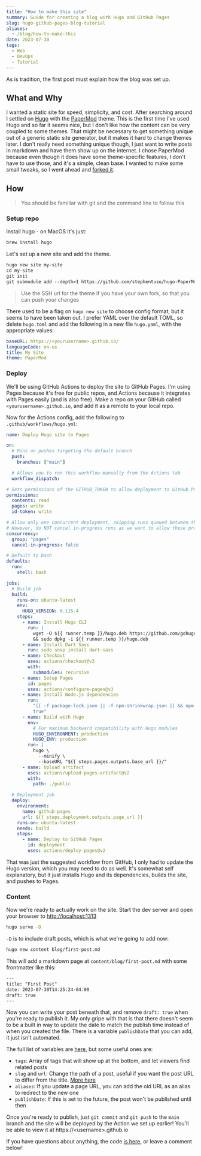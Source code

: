 ```yaml
---
title: "How to make this site"
summary: Guide for creating a blog with Hugo and GitHub Pages
slug: hugo-github-pages-blog-tutorial
aliases:
  - /blog/how-to-make-this
date: 2023-07-30
tags:
  - Web
  - DevOps
  - Tutorial
---
```


As is tradition, the first post must explain how the blog was set up.

## What and Why

I wanted a static site for speed, simplicity, and cost. After searching around I
settled on [Hugo](https://gohugo.io/) with the
[PaperMod](https://github.com/adityatelange/hugo-PaperMod) theme. This is the
first time I've used Hugo and so far it seems nice, but I don't like how the
content can be very coupled to some themes. That might be necessary to get
something unique out of a generic static site generator, but it makes it hard to
change themes later. I don't really need something unique though, I just want to
write posts in markdown and have them show up on the internet. I chose PaperMod
because even though it does have some theme-specific features, I don't have to
use those, and it's a simple, clean base. I wanted to make some small tweaks, so
I went ahead and [forked it](https://github.com/stephentuso/hugo-PaperMod).

## How

> You should be familiar with git and the command line to follow this

### Setup repo

Install hugo - on MacOS it's just:

```txt
brew install hugo
```

Let's set up a new site and add the theme.

```txt
hugo new site my-site
cd my-site
git init
git submodule add --depth=1 https://github.com/stephentuso/hugo-PaperMod.git themes/PaperMod
```

> Use the SSH url for the theme if you have your own fork, so that you can push
> your changes

There used to be a flag on `hugo new site` to choose config format, but it seems
to have been taken out. I prefer YAML over the default TOML, so delete
`hugo.toml` and add the following in a new file `hugo.yaml`, with the
appropriate values:

```yaml
baseURL: https://<yourusername>.github.io/
languageCode: en-us
title: My Site
theme: PaperMod
```

### Deploy

We'll be using GitHub Actions to deploy the site to GitHub Pages. I'm using
Pages because it's free for public repos, and Actions because it integrates with
Pages easily (and is also free). Make a repo on your GitHub called
`<yourusername>.github.io`, and add it as a remote to your local repo.

Now for the Actions config, add the following to `.github/workflows/hugo.yml`:

```yaml
name: Deploy Hugo site to Pages

on:
  # Runs on pushes targeting the default branch
  push:
    branches: ["main"]

  # Allows you to run this workflow manually from the Actions tab
  workflow_dispatch:

# Sets permissions of the GITHUB_TOKEN to allow deployment to GitHub Pages
permissions:
  contents: read
  pages: write
  id-token: write

# Allow only one concurrent deployment, skipping runs queued between the run in-progress and latest queued.
# However, do NOT cancel in-progress runs as we want to allow these production deployments to complete.
concurrency:
  group: "pages"
  cancel-in-progress: false

# Default to bash
defaults:
  run:
    shell: bash

jobs:
  # Build job
  build:
    runs-on: ubuntu-latest
    env:
      HUGO_VERSION: 0.115.4
    steps:
      - name: Install Hugo CLI
        run: |
          wget -O ${{ runner.temp }}/hugo.deb https://github.com/gohugoio/hugo/releases/download/v${HUGO_VERSION}/hugo_extended_${HUGO_VERSION}_linux-amd64.deb \
          && sudo dpkg -i ${{ runner.temp }}/hugo.deb
      - name: Install Dart Sass
        run: sudo snap install dart-sass
      - name: Checkout
        uses: actions/checkout@v3
        with:
          submodules: recursive
      - name: Setup Pages
        id: pages
        uses: actions/configure-pages@v3
      - name: Install Node.js dependencies
        run:
          "[[ -f package-lock.json || -f npm-shrinkwrap.json ]] && npm ci ||
          true"
      - name: Build with Hugo
        env:
          # For maximum backward compatibility with Hugo modules
          HUGO_ENVIRONMENT: production
          HUGO_ENV: production
        run: |
          hugo \
            --minify \
            --baseURL "${{ steps.pages.outputs.base_url }}/"
      - name: Upload artifact
        uses: actions/upload-pages-artifact@v2
        with:
          path: ./public

  # Deployment job
  deploy:
    environment:
      name: github-pages
      url: ${{ steps.deployment.outputs.page_url }}
    runs-on: ubuntu-latest
    needs: build
    steps:
      - name: Deploy to GitHub Pages
        id: deployment
        uses: actions/deploy-pages@v2
```

That was just the suggested workflow from GitHub, I only had to update the Hugo
version, which you may need to do as well. It's somewhat self explanatory, but
it just installs Hugo and its dependencies, builds the site, and pushes to
Pages.

### Content

Now we're ready to actually work on the site. Start the dev server and open your
browser to [http://localhost:1313](http://localhost:1313)

```sh
hugo serve -D
```

`-D` is to include draft posts, which is what we're going to add now:

```sh
hugo new content blog/first-post.md
```

This will add a markdown page at `content/blog/first-post.md` with some
frontmatter like this:

```txt
---
title: "First Post"
date: 2023-07-30T14:25:24-04:00
draft: true
---
```

Now you can write your post beneath that, and remove `draft: true` when you're
ready to publish it. My only gripe with that is that there doesn't seem to be a
built in way to update the date to match the publish time instead of when you
created the file. There is a variable `publishDate` that you can add, it just
isn't automated.

The full list of variables are
[here](https://gohugo.io/content-management/front-matter/#front-matter-variables),
but some useful ones are:

- `tags`: Array of tags that will show up at the bottom, and let viewers find
  related posts
- `slug` and `url`: Change the path of a post, useful if you want the post URL
  to differ from the title.
  [More here](https://gohugo.io/content-management/urls)
- `aliases`: If you update a page URL, you can add the old URL as an alias to
  redirect to the new one
- `publishDate`: If this is set to the future, the post won't be published until
  then

Once you're ready to publish, just `git commit` and `git push` to the `main`
branch and the site will be deployed by the Action we set up earlier! You'll be
able to view it at https://\<username\>.github.io

If you have questions about anything, the code
[is here](https://github.com/stephentuso/stephentuso.github.io), or leave a
comment below!
